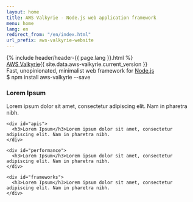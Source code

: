 ```yaml
---
layout: home
title: AWS Valkyrie - Node.js web application framework
menu: home
lang: en
redirect_from: "/en/index.html"
url_prefix: aws-valkyrie-website
---
```

<section id="home-content">
  {% include header/header-{{ page.lang }}.html %}
  <div id="overlay"></div>
  <div id="homepage-leftpane" class="pane">
    <section id="description">
        <div class="aws-valkyrie"><a href="/{{ page.url_prefix }}/">AWS Valkyrie</a><span id="aws-valkyrie-version">{{ site.data.aws-valkyrie.current_version }}</span></div>
        <span class="description">Fast, unopinionated, minimalist web framework for <a href='https://nodejs.org/en/'>Node.js</a></span>
    </section>
    <div id="install-command">$ npm install aws-valkyrie --save</div>
  </div>
</section>

<section id="intro">

  <div id="boxes" class="clearfix">
    <div id="web-applications">
      <h3>Lorem Ipsum</h3>Lorem ipsum dolor sit amet, consectetur adipiscing elit. Nam in pharetra nibh.
    </div>

    <div id="apis">
      <h3>Lorem Ipsum</h3>Lorem ipsum dolor sit amet, consectetur adipiscing elit. Nam in pharetra nibh.
    </div>

    <div id="performance">
      <h3>Lorem Ipsum</h3>Lorem ipsum dolor sit amet, consectetur adipiscing elit. Nam in pharetra nibh.
    </div>

    <div id="frameworks">
      <h3>Lorem Ipsum</h3>Lorem ipsum dolor sit amet, consectetur adipiscing elit. Nam in pharetra nibh.
    </div>
  </div>

</section>